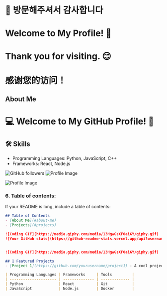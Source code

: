 # 👋 방문해주셔서 감사합니다 
# Welcome to My Profile! 🎉
# Thank you for visiting. 😊
# 感谢您的访问！

## About Me

# 💻 Welcome to My GitHub Profile! 🚀

## 🛠️ Skills
- Programming Languages: Python, JavaScript, C++
- Frameworks: React, Node.js


![GitHub followers](https://img.shields.io/github/followers/your-username?label=Followers&style=social)
![Profile Image](https://your-image-url.png)

![Profile Image](https://your-image-url.png)


### 6. **Table of contents:**
If your README is long, include a table of contents:
```markdown
## Table of Contents
- [About Me](#about-me)
- [Projects](#projects)

![Coding GIF](https://media.giphy.com/media/13HgwGsXF0aiGY/giphy.gif)
![Your GitHub stats](https://github-readme-stats.vercel.app/api?username=yourusername&show_icons=true&theme=radical)


![Coding GIF](https://media.giphy.com/media/13HgwGsXF0aiGY/giphy.gif)

## 🌟 Featured Projects
- [Project 1](https://github.com/yourusername/project1) - A cool project that does amazing things.

| Programming Languages | Frameworks     | Tools         |
| --------------------- | -------------- | ------------- |
| Python                | React          | Git           |
| JavaScript            | Node.js        | Docker        |
